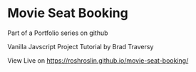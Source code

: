 # Movie Seat Booking

Part of a Portfolio series on github

Vanilla Javscript Project Tutorial by Brad Traversy

View Live on https://roshroslin.github.io/movie-seat-booking/
